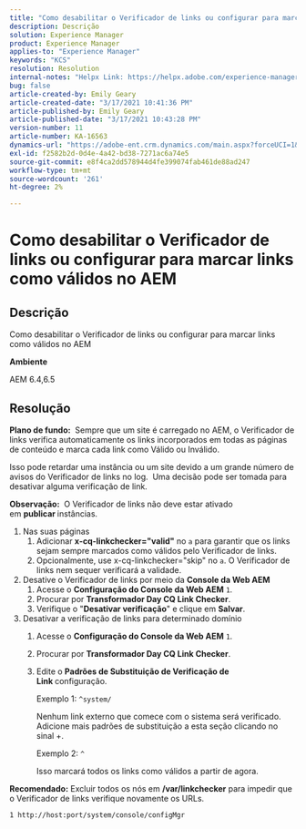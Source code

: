 ```yaml
---
title: "Como desabilitar o Verificador de links ou configurar para marcar links como válidos em AEM"
description: Descrição
solution: Experience Manager
product: Experience Manager
applies-to: "Experience Manager"
keywords: "KCS"
resolution: Resolution
internal-notes: "Helpx Link: https://helpx.adobe.com/experience-manager/kb/how-to-configure-linkchecker-tomark-alllinks-asvalid.html"
bug: false
article-created-by: Emily Geary
article-created-date: "3/17/2021 10:41:36 PM"
article-published-by: Emily Geary
article-published-date: "3/17/2021 10:43:28 PM"
version-number: 11
article-number: KA-16563
dynamics-url: "https://adobe-ent.crm.dynamics.com/main.aspx?forceUCI=1&pagetype=entityrecord&etn=knowledgearticle&id=21d0f7ed-7187-eb11-a812-000d3a593216"
exl-id: f2582b2d-0d4e-4a42-bd38-7271ac6a74e5
source-git-commit: e8f4ca2dd578944d4fe399074fab461de88ad247
workflow-type: tm+mt
source-wordcount: '261'
ht-degree: 2%

---
```


# Como desabilitar o Verificador de links ou configurar para marcar links como válidos no AEM

## Descrição


Como desabilitar o Verificador de links ou configurar para marcar links como válidos no AEM

<b>Ambiente</b>

AEM 6.4,6.5


## Resolução


<b>Plano de fundo:</b>  Sempre que um site é carregado no AEM, o Verificador de links verifica automaticamente os links incorporados em todas as páginas de conteúdo e marca cada link como Válido ou Inválido.

Isso pode retardar uma instância ou um site devido a um grande número de avisos do Verificador de links no log.  Uma decisão pode ser tomada para desativar alguma verificação de link.

<b>Observação:</b>  O Verificador de links não deve estar ativado em <b>publicar </b>instâncias.



1. Nas suas páginas
   1. Adicionar <b>x-cq-linkchecker=&quot;valid&quot;</b> no `a` para garantir que os links sejam sempre marcados como válidos pelo Verificador de links.
   2. Opcionalmente, use x-cq-linkchecker=&quot;skip&quot; no `a`. O Verificador de links nem sequer verificará a validade.
2. Desative o Verificador de links por meio da <b>Console da Web AEM</b>
   1. Acesse o <b>Configuração do Console da Web AEM</b> `1`.
   2. Procurar por <b>Transformador Day CQ Link Checker</b>.
   3. Verifique o &quot;<b>Desativar verificação</b>&quot; e clique em <b>Salvar</b>.
3. Desativar a verificação de links para determinado domínio
   1. Acesse o <b>Configuração do Console da Web AEM</b> `1`.
   2. Procurar por <b>Transformador Day CQ Link Checker</b>.
   3. Edite o <b>Padrões de Substituição de Verificação de Link </b>configuração.



      Exemplo 1: `^system/`

      Nenhum link externo que comece com o sistema será verificado.  Adicione mais padrões de substituição a esta seção clicando no sinal +. 



      Exemplo 2: `^`

      Isso marcará todos os links como válidos a partir de agora.




<b>Recomendado:</b> Excluir todos os nós em <b>/var/linkchecker</b> para impedir que o Verificador de links verifique novamente os URLs.

`1 http://host:port/system/console/configMgr`
